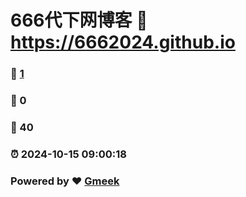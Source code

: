 # 666代下网博客 :link: https://6662024.github.io 
### :page_facing_up: [1](https://6662024.github.io/tag.html) 
### :speech_balloon: 0 
### :hibiscus: 40 
### :alarm_clock: 2024-10-15 09:00:18 
### Powered by :heart: [Gmeek](https://github.com/Meekdai/Gmeek)
